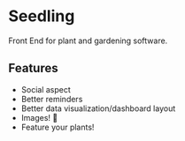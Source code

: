 # Seedling
Front End for plant and gardening software.

## Features
* Social aspect
* Better reminders
* Better data visualization/dashboard layout
* Images! 🌱
* Feature your plants!
